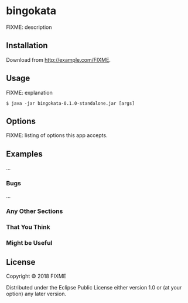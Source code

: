 # bingokata

FIXME: description

## Installation

Download from http://example.com/FIXME.

## Usage

FIXME: explanation

    $ java -jar bingokata-0.1.0-standalone.jar [args]

## Options

FIXME: listing of options this app accepts.

## Examples

...

### Bugs

...

### Any Other Sections
### That You Think
### Might be Useful

## License

Copyright © 2018 FIXME

Distributed under the Eclipse Public License either version 1.0 or (at
your option) any later version.
